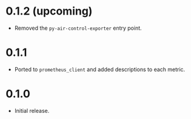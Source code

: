 # 0.1.2 (upcoming)

- Removed the `py-air-control-exporter` entry point.

# 0.1.1

- Ported to `prometheus_client` and added descriptions to each metric.

# 0.1.0

- Initial release.
